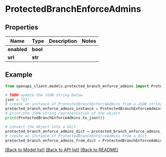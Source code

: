 # ProtectedBranchEnforceAdmins


## Properties

Name | Type | Description | Notes
------------ | ------------- | ------------- | -------------
**enabled** | **bool** |  | 
**url** | **str** |  | 

## Example

```python
from openapi_client.models.protected_branch_enforce_admins import ProtectedBranchEnforceAdmins

# TODO update the JSON string below
json = "{}"
# create an instance of ProtectedBranchEnforceAdmins from a JSON string
protected_branch_enforce_admins_instance = ProtectedBranchEnforceAdmins.from_json(json)
# print the JSON string representation of the object
print(ProtectedBranchEnforceAdmins.to_json())

# convert the object into a dict
protected_branch_enforce_admins_dict = protected_branch_enforce_admins_instance.to_dict()
# create an instance of ProtectedBranchEnforceAdmins from a dict
protected_branch_enforce_admins_from_dict = ProtectedBranchEnforceAdmins.from_dict(protected_branch_enforce_admins_dict)
```
[[Back to Model list]](../README.md#documentation-for-models) [[Back to API list]](../README.md#documentation-for-api-endpoints) [[Back to README]](../README.md)


